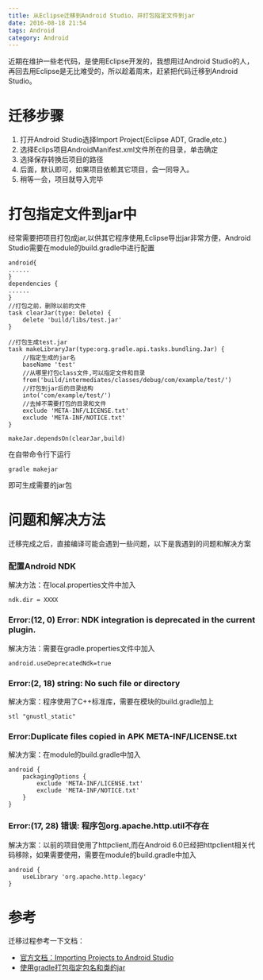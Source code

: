 ```yaml
---
title: 从Eclipse迁移到Android Studio，并打包指定文件到jar
date: 2016-08-18 21:54
tags: Android
category: Android
---
```


近期在维护一些老代码，是使用Eclipse开发的，我想用过Android Studio的人，再回去用Eclipse是无比难受的，所以趁着周末，赶紧把代码迁移到Android Studio。

<!-- more -->

# 迁移步骤
1. 打开Android Studio选择Import Project(Eclipse ADT, Gradle,etc.)
2. 选择Eclips项目AndroidManifest.xml文件所在的目录，单击确定
3. 选择保存转换后项目的路径
4. 后面，默认即可，如果项目依赖其它项目，会一同导入。
5. 稍等一会，项目就导入完毕

# 打包指定文件到jar中
经常需要把项目打包成jar,以供其它程序使用,Eclipse导出jar非常方便，Android Studio需要在module的build.gradle中进行配置
```
android{
......
}
dependencies {
......
}
//打包之前，删除以前的文件
task clearJar(type: Delete) {
    delete 'build/libs/test.jar'
}

//打包生成test.jar
task makeLibraryJar(type:org.gradle.api.tasks.bundling.Jar) {
    //指定生成的jar名
    baseName 'test'
    //从哪里打包class文件,可以指定文件和目录
    from('build/intermediates/classes/debug/com/example/test/')
    //打包到jar后的目录结构
    into('com/example/test/')
    //去掉不需要打包的目录和文件
    exclude 'META-INF/LICENSE.txt'
    exclude 'META-INF/NOTICE.txt'
}

makeJar.dependsOn(clearJar,build)
```
在自带命令行下运行
```
gradle makejar
```
即可生成需要的jar包

# 问题和解决方法
迁移完成之后，直接编译可能会遇到一些问题，以下是我遇到的问题和解决方案
### 配置Android NDK    
解决方法：在local.properties文件中加入
```
ndk.dir = XXXX
```
### Error:(12, 0) Error: NDK integration is deprecated in the current plugin.
解决方法：需要在gradle.properties文件中加入
```
android.useDeprecatedNdk=true
```
### Error:(2, 18) string: No such file or directory
解决方案：程序使用了C++标准库，需要在模块的build.gradle加上
```
stl "gnustl_static"
```
### Error:Duplicate files copied in APK META-INF/LICENSE.txt

解决方案：在module的build.gradle中加入
```
android {
    packagingOptions {
        exclude 'META-INF/LICENSE.txt'
        exclude 'META-INF/NOTICE.txt'
    }
}
```
### Error:(17, 28) 错误: 程序包org.apache.http.util不存在
解决方案：以前的项目使用了httpclient,而在Android 6.0已经把httpclient相关代码移除，如果需要使用，需要在module的build.gradle中加入
```
android {
    useLibrary 'org.apache.http.legacy'
}
```
# 参考
迁移过程参考一下文档：

  - [官方文档：Importing Projects to Android Studio](http://developer.android.com/sdk/installing/migrate.html)
  - [使用gradle打包指定包名和类的jar](http://www.alloyteam.com/2015/03/shi-yong-gradle-da-bao-zhi-ding-bao-ming-he-lei-di-jar/)
